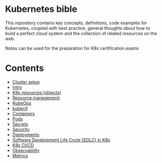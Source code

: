 Kubernetes bible
=================

This repository contains key concepts, definitions, code examples for Kubernetes, coupled with best practice,
general thoughts about how to build a perfect cloud system and the collection of related resources on the web.

Notes can be used for the preparation for K8s certification exams

# Contents

* [Cluster setup](./main/00-cluster-setup.md)
* [Intro](./main/01-intro.md)
* [K8s resources (objects)](./main/02-objects.md)
* [Resource management](./main/03-resource-management.md)
* [KubeOps](./main/04-kubeops.md)
* [kubectl](./main/05-kubectl.md)
* [Containers](./main/06-containers.md)
* [Pods](./main/07-pods.md)
* [Secrets](./main/08-secrets.md)
* [Security](./main/09-security.md)
* [Deployments](./main/10-deployments.md)
* [Software Development Life Cycle (SDLC) in K8s](./main/11-development-lifecycle.md)
* [K8s CI/CD](./main/12-k8s-cicd)
* [Observability](./main/14-observability.md)
* [Metrics](./main/13-metrics.md)

